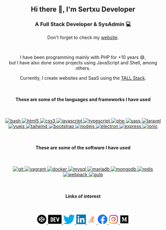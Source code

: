 <h2 align="center">Hi there 👋, I'm Sertxu Developer</h2>
<h3 align="center">A Full Stack Developer & SysAdmin 💻</h3>
<p align="center">Don't forget to check my <a href="https://sertxu.dev">website</a>.</p>
<br>
<p align="center">I have been programming mainly with PHP for +10 years 😅,<br>but I have also done some projects using JavaScript and Shell, among others.</p>

<p align="center">Currently, I create websites and SaaS using the <a href="https://tallstack.dev/">TALL Stack</a>.</p>

<br>

<h4 align="center">These are some of the languages and frameworks I have used</h4>
<br>
<p align="center">
<a href="https://www.gnu.org/software/bash/" target="_blank"> <img src="https://www.vectorlogo.zone/logos/gnu_bash/gnu_bash-icon.svg" alt="bash" width="40" height="40"/> </a>
<a href="https://www.w3.org/html/" target="_blank"> <img src="https://devicons.github.io/devicon/devicon.git/icons/html5/html5-original-wordmark.svg" alt="html5" width="40" height="40"/> </a>
<a href="https://www.w3schools.com/css/" target="_blank"> <img src="https://devicons.github.io/devicon/devicon.git/icons/css3/css3-original-wordmark.svg" alt="css3" width="40" height="40"/> </a>
<a href="https://developer.mozilla.org/en-US/docs/Web/JavaScript" target="_blank"> <img src="https://devicons.github.io/devicon/devicon.git/icons/javascript/javascript-original.svg" alt="javascript" width="40" height="40"/> </a>
<a href="https://www.typescriptlang.org/" target="_blank"> <img src="https://devicons.github.io/devicon/devicon.git/icons/typescript/typescript-original.svg" alt="typescript" width="40" height="40"/> </a>
<a href="https://www.php.net" target="_blank"> <img src="https://devicons.github.io/devicon/devicon.git/icons/php/php-original.svg" alt="php" width="40" height="40"/> </a>
<a href="https://sass-lang.com" target="_blank"> <img src="https://devicons.github.io/devicon/devicon.git/icons/sass/sass-original.svg" alt="sass" width="40" height="40"/> </a> 
<a href="https://laravel.com/" target="_blank"> <img src="https://devicons.github.io/devicon/devicon.git/icons/laravel/laravel-plain-wordmark.svg" alt="laravel" width="40" height="40"/> </a>
<a href="https://vuejs.org/" target="_blank"> <img src="https://devicons.github.io/devicon/devicon.git/icons/vuejs/vuejs-original-wordmark.svg" alt="vuejs" width="40" height="40"/> </a>
<a href="https://tailwindcss.com/" target="_blank"> <img src="https://www.vectorlogo.zone/logos/tailwindcss/tailwindcss-icon.svg" alt="tailwind" width="40" height="40"/> </a>
<a href="https://getbootstrap.com" target="_blank"> <img src="https://devicons.github.io/devicon/devicon.git/icons/bootstrap/bootstrap-plain.svg" alt="bootstrap" width="40" height="40"/> </a>
<a href="https://nodejs.org" target="_blank"> <img src="https://devicons.github.io/devicon/devicon.git/icons/nodejs/nodejs-original-wordmark.svg" alt="nodejs" width="40" height="40"/> </a>
<a href="https://www.electronjs.org" target="_blank"> <img src="https://devicons.github.io/devicon/devicon.git/icons/electron/electron-original.svg" alt="electron" width="40" height="40"/> </a>
<a href="https://expressjs.com" target="_blank"> <img src="https://devicons.github.io/devicon/devicon.git/icons/express/express-original-wordmark.svg" alt="express" width="40" height="40"/> </a>
<a href="https://ionicframework.com" target="_blank"> <img src="https://upload.wikimedia.org/wikipedia/commons/d/d1/Ionic_Logo.svg" alt="ionic" width="40" height="40"/> </a>
</p>

<br>

<h4 align="center">These are some of the software I have used</h4>
<br>
<p align="center">
<a href="https://git-scm.com/" target="_blank"> <img src="https://www.vectorlogo.zone/logos/git-scm/git-scm-icon.svg" alt="git" width="40" height="40"/> </a>
<a href="https://www.vagrantup.com/" target="_blank"> <img src="https://www.vectorlogo.zone/logos/vagrantup/vagrantup-icon.svg" alt="vagrant" width="40" height="40"/> </a>
<a href="https://www.docker.com/" target="_blank"> <img src="https://devicons.github.io/devicon/devicon.git/icons/docker/docker-original-wordmark.svg" alt="docker" width="40" height="40"/> </a>
<a href="https://www.mysql.com/" target="_blank"> <img src="https://devicons.github.io/devicon/devicon.git/icons/mysql/mysql-original-wordmark.svg" alt="mysql" width="40" height="40"/> </a>
<a href="https://mariadb.org/" target="_blank"> <img src="https://www.vectorlogo.zone/logos/mariadb/mariadb-icon.svg" alt="mariadb" width="40" height="40"/> </a>
<a href="https://www.mongodb.com/" target="_blank"> <img src="https://devicons.github.io/devicon/devicon.git/icons/mongodb/mongodb-original-wordmark.svg" alt="mongodb" width="40" height="40"/> </a>
<a href="https://redis.io" target="_blank"> <img src="https://devicons.github.io/devicon/devicon.git/icons/redis/redis-original-wordmark.svg" alt="redis" width="40" height="40"/> </a>
<a href="https://webpack.js.org" target="_blank"> <img src="https://devicons.github.io/devicon/devicon.git/icons/webpack/webpack-original.svg" alt="webpack" width="40" height="40"/> </a>
<a href="https://gulpjs.com" target="_blank"> <img src="https://devicons.github.io/devicon/devicon.git/icons/gulp/gulp-plain.svg" alt="gulp" width="40" height="40"/> </a>
</p>

<br>

<h4 align="center">Links of interest</h4>
<br>
<p align="center">
<a href="https://codepen.io/sertxudeveloper" target="_blank"> <img src="logos/codepen.png" alt="codepen" height="30"> </a>
<a href="https://dev.to/sertxudeveloper" target="blank"> <img src="logos/dev.jpg" alt="dev.to" height="30"> </a>
<a href="https://twitter.com/sertxudeveloper" target="blank"> <img src="logos/twitter.png" alt="twitter" height="30"> </a>
<a href="https://linkedin.com/in/sertxudeveloper" target="blank"> <img src="logos/linkedin.png" alt="linkedin" height="30"> </a>
<a href="https://stackoverflow.com/users/8813963" target="blank"> <img src="logos/stackoverflow.png" alt="stackoverflow" height="30"> </a>
<a href="https://fb.com/sertxudeveloper" target="blank"> <img src="logos/facebook.png" alt="facebook" height="30"> </a>
<a href="https://instagram.com/sertxudeveloper" target="blank"> <img src="logos/instagram.png" alt="instagram" height="30"> </a>
<a href="https://medium.com/@sertxudeveloper" target="blank"> <img src="logos/medium.png" alt="medium" height="30"> </a>
</p>

<!--
<br>
<br>
<br>
<p align="center">
<img src="https://github-readme-stats.vercel.app/api/top-langs/?username=sertxudeveloper&layout=compact&hide=html&count_private=true&langs_count=8" alt="sertxudeveloper" />
&nbsp;
<img src="https://github-readme-stats.vercel.app/api?username=sertxudeveloper&show_icons=true&count_private=true" alt="sertxudeveloper" />
</p>
-->
